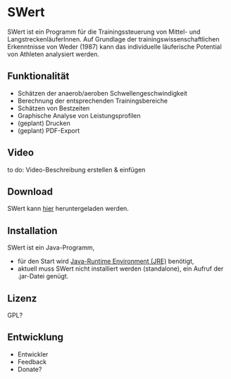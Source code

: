 SWert
=====

SWert ist ein Programm für die Trainingssteuerung von Mittel- und LangstreckenläuferInnen. Auf Grundlage der trainingswissenschaftlichen Erkenntnisse von Weder (1987) kann das individuelle läuferische Potential von Athleten analysiert werden.

Funktionalität
--------------
* Schätzen der anaerob/aeroben Schwellengeschwindigkeit
* Berechnung der entsprechenden Trainingsbereiche
* Schätzen von Bestzeiten
* Graphische Analyse von Leistungsprofilen
* (geplant) Drucken
* (geplant) PDF-Export

Video
-----
to do: Video-Beschreibung erstellen & einfügen

Download
--------
SWert kann [hier](https://github.com/geritwagner/SWert/releases) heruntergeladen werden.

Installation
------------
SWert ist ein Java-Programm, 
* für den Start wird [Java-Runtime Environment (JRE)](http://www.java.com/de/download/) benötigt,
* aktuell muss SWert nicht installiert werden (standalone), ein Aufruf der .jar-Datei genügt.

Lizenz
------
GPL?

Entwicklung
-----------
* Entwickler
* Feedback
* Donate?
